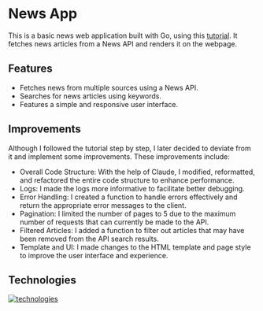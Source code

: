 # News App
This is a basic news web application built with Go, using this [tutorial](https://github.com/Freshman-tech/news-demo). It fetches news articles from a News API and renders it on the webpage.

## Features
- Fetches news from multiple sources using a News API.
- Searches for news articles using keywords.
- Features a simple and responsive user interface.

## Improvements  
Although I followed the tutorial step by step, I later decided to deviate from it and implement some improvements. These improvements include:  
- Overall Code Structure: With the help of Claude, I modified, reformatted, and refactored the entire code structure to enhance performance.  
- Logs: I made the logs more informative to facilitate better debugging.  
- Error Handling: I created a function to handle errors effectively and return the appropriate error messages to the client.  
- Pagination: I limited the number of pages to 5 due to the maximum number of requests that can currently be made to the API.  
- Filtered Articles: I added a function to filter out articles that may have been removed from the API search results.  
- Template and UI: I made changes to the HTML template and page style to improve the user interface and experience.

## Technologies
[![technologies](https://skillicons.dev/icons?i=go,html,css&theme=light)](https://skillicons.dev)
